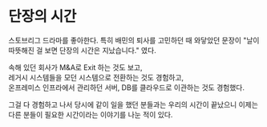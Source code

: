 # 단장의 시간

스토브리그 드라마를 좋아한다.
특히 배민의 퇴사를 고민하던 때 와닿았던 문장이 "날이 따뜻해진 걸 보면 단장의 시간은 지났습니다." 였다.  
  
속해 있던 회사가 M&A로 Exit 하는 것도 보고,  
레거시 시스템들을 모던 시스템으로 전환하는 것도 경험하고,  
온프레미스 인프라에서 관리하던 서버, DB를 클라우드로 이관하는 것도 경험했다.    

그걸 다 경험하고 나서 당시에 같이 일을 했던 분들과는 우리의 시간이 끝났으니 이제는 다른 분들이 필요한 시간이라는 이야기를 나눈 적이 있다.  

